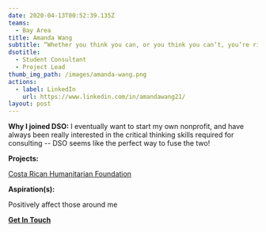 ```yaml
---
date: 2020-04-13T00:52:39.135Z
teams:
  - Bay Area
title: Amanda Wang
subtitle: “Whether you think you can, or you think you can’t, you’re right.” - Henry Ford
dsotitle:
  - Student Consultant
  - Project Lead
thumb_img_path: /images/amanda-wang.png
actions:
  - label: LinkedIn
    url: https://www.linkedin.com/in/amandawang21/
layout: post
---
```

**Why I joined DSO:** I eventually want to start my own nonprofit, and have always been really interested in the critical thinking skills required for consulting -- DSO seems like the perfect way to fuse the two!

**Projects:**

[Costa Rican Humanitarian Foundation](http://www.crhf.org/)

**Aspiration(s):**

Positively affect those around me

**[Get In Touch](mailto:awang21@stanford.edu)**